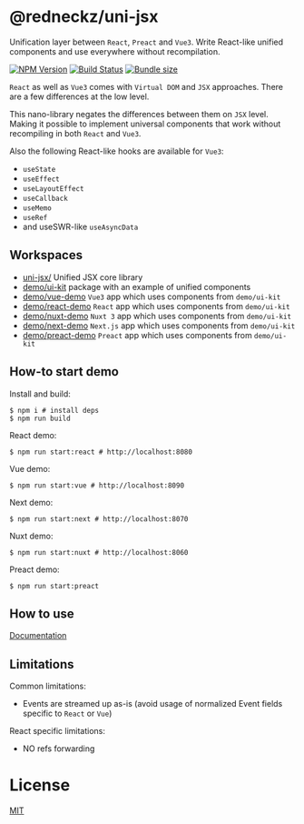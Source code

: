 # @redneckz/uni-jsx

Unification layer between `React`, `Preact` and `Vue3`. Write React-like unified components and use everywhere without recompilation.

[![NPM Version][npm-image]][npm-url]
[![Build Status][build-image]][build-url]
[![Bundle size][bundlephobia-image]][bundlephobia-url]

`React` as well as `Vue3` comes with `Virtual DOM` and `JSX` approaches.
There are a few differences at the low level.

This nano-library negates the differences between them on `JSX` level.
Making it possible to implement universal components that work without recompiling in both `React` and `Vue3`.

Also the following React-like hooks are available for `Vue3`:

- `useState`
- `useEffect`
- `useLayoutEffect`
- `useCallback`
- `useMemo`
- `useRef`
- and useSWR-like `useAsyncData`

## Workspaces

- [uni-jsx/](./uni-jsx/README.md) Unified JSX core library
- [demo/ui-kit](./demo/ui-kit/README.md) package with an example of unified components
- [demo/vue-demo](./demo/vue-demo/README.md) `Vue3` app which uses components from `demo/ui-kit`
- [demo/react-demo](./demo/react-demo/README.md) `React` app which uses components from `demo/ui-kit`
- [demo/nuxt-demo](./demo/nuxt-demo/README.md) `Nuxt 3` app which uses components from `demo/ui-kit`
- [demo/next-demo](./demo/next-demo/README.md) `Next.js` app which uses components from `demo/ui-kit`
- [demo/preact-demo](./demo/preact-demo/README.md) `Preact` app which uses components from `demo/ui-kit`

## How-to start demo

Install and build:

```shell
$ npm i # install deps
$ npm run build
```

React demo:

```shell
$ npm run start:react # http://localhost:8080
```

Vue demo:

```shell
$ npm run start:vue # http://localhost:8090
```

Next demo:

```shell
$ npm run start:next # http://localhost:8070
```

Nuxt demo:

```shell
$ npm run start:nuxt # http://localhost:8060
```

Preact demo:

```shell
$ npm run start:preact
```

## How to use

[Documentation](uni-jsx/README.md)

## Limitations

Common limitations:

- Events are streamed up as-is (avoid usage of normalized Event fields specific to `React` or `Vue`)

React specific limitations:

- NO refs forwarding

# License

[MIT](http://vjpr.mit-license.org)

[npm-image]: https://badge.fury.io/js/%40redneckz%2Funi-jsx.svg
[npm-url]: https://www.npmjs.com/package/%40redneckz%2Funi-jsx
[build-image]: https://github.com/redneckz/uni-jsx/actions/workflows/main.yml/badge.svg
[build-url]: https://github.com/redneckz/uni-jsx/actions/workflows/main.yml
[bundlephobia-image]: https://badgen.net/bundlephobia/min/@redneckz/uni-jsx
[bundlephobia-url]: https://bundlephobia.com/result?p=@redneckz/uni-jsx
